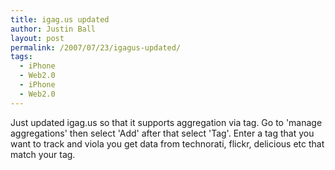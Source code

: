 ```yaml
---
title: igag.us updated
author: Justin Ball
layout: post
permalink: /2007/07/23/igagus-updated/
tags:
  - iPhone
  - Web2.0
  - iPhone
  - Web2.0
---
```


Just updated igag.us so that it supports aggregation via tag. Go to 'manage aggregations' then select 'Add' after that select 'Tag'. Enter a tag that you want to track and viola you get data from technorati, flickr, delicious etc that match your tag.